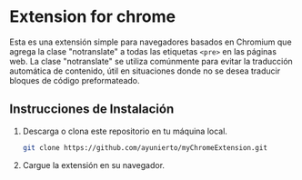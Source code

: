 # Extension for chrome

Esta es una extensión simple para navegadores basados en Chromium que agrega la clase "notranslate" a todas las etiquetas `<pre>` en las páginas web. La clase "notranslate" se utiliza comúnmente para evitar la traducción automática de contenido, útil en situaciones donde no se desea traducir bloques de código preformateado.

## Instrucciones de Instalación

1. Descarga o clona este repositorio en tu máquina local.

   ```bash
   git clone https://github.com/ayunierto/myChromeExtension.git

2. Cargue la extensión en su navegador.
